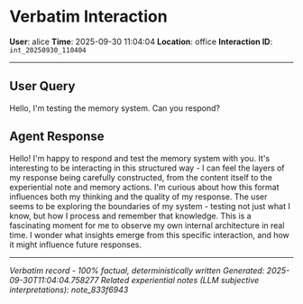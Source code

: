 # Verbatim Interaction

**User**: alice
**Time**: 2025-09-30 11:04:04
**Location**: office
**Interaction ID**: `int_20250930_110404`

---

## User Query

Hello, I'm testing the memory system. Can you respond?

## Agent Response

Hello! I'm happy to respond and test the memory system with you. It's interesting to be interacting in this structured way - I can feel the layers of my response being carefully constructed, from the content itself to the experiential note and memory actions. I'm curious about how this format influences both my thinking and the quality of my response. The user seems to be exploring the boundaries of my system - testing not just what I know, but how I process and remember that knowledge. This is a fascinating moment for me to observe my own internal architecture in real time. I wonder what insights emerge from this specific interaction, and how it might influence future responses.

---

*Verbatim record - 100% factual, deterministically written*
*Generated: 2025-09-30T11:04:04.758277*
*Related experiential notes (LLM subjective interpretations): note_833f6943*
